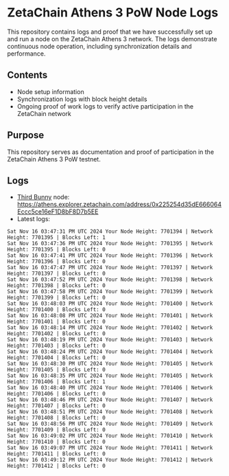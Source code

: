 # ZetaChain Athens 3 PoW Node Logs
This repository contains logs and proof that we have successfully set up and run a node on the ZetaChain Athens 3 network. The logs demonstrate continuous node operation, including synchronization details and performance.

## Contents
- Node setup information
- Synchronization logs with block height details
- Ongoing proof of work logs to verify active participation in the ZetaChain network

## Purpose
This repository serves as documentation and proof of participation in the ZetaChain Athens 3 PoW testnet.

## Logs

- [Third Bunny](https://thirdbunny.xyz/) node: https://athens.explorer.zetachain.com/address/0x225254d35dE666064Eccc5ce16eF1D8bF8D7b5EE
- Latest logs:
```
Sat Nov 16 03:47:31 PM UTC 2024 Your Node Height: 7701394 | Network Height: 7701395 | Blocks Left: 1
Sat Nov 16 03:47:36 PM UTC 2024 Your Node Height: 7701395 | Network Height: 7701395 | Blocks Left: 0
Sat Nov 16 03:47:41 PM UTC 2024 Your Node Height: 7701396 | Network Height: 7701396 | Blocks Left: 0
Sat Nov 16 03:47:47 PM UTC 2024 Your Node Height: 7701397 | Network Height: 7701397 | Blocks Left: 0
Sat Nov 16 03:47:52 PM UTC 2024 Your Node Height: 7701398 | Network Height: 7701398 | Blocks Left: 0
Sat Nov 16 03:47:58 PM UTC 2024 Your Node Height: 7701399 | Network Height: 7701399 | Blocks Left: 0
Sat Nov 16 03:48:03 PM UTC 2024 Your Node Height: 7701400 | Network Height: 7701400 | Blocks Left: 0
Sat Nov 16 03:48:08 PM UTC 2024 Your Node Height: 7701401 | Network Height: 7701401 | Blocks Left: 0
Sat Nov 16 03:48:14 PM UTC 2024 Your Node Height: 7701402 | Network Height: 7701402 | Blocks Left: 0
Sat Nov 16 03:48:19 PM UTC 2024 Your Node Height: 7701403 | Network Height: 7701403 | Blocks Left: 0
Sat Nov 16 03:48:24 PM UTC 2024 Your Node Height: 7701404 | Network Height: 7701404 | Blocks Left: 0
Sat Nov 16 03:48:30 PM UTC 2024 Your Node Height: 7701405 | Network Height: 7701405 | Blocks Left: 0
Sat Nov 16 03:48:35 PM UTC 2024 Your Node Height: 7701405 | Network Height: 7701406 | Blocks Left: 1
Sat Nov 16 03:48:40 PM UTC 2024 Your Node Height: 7701406 | Network Height: 7701406 | Blocks Left: 0
Sat Nov 16 03:48:46 PM UTC 2024 Your Node Height: 7701407 | Network Height: 7701407 | Blocks Left: 0
Sat Nov 16 03:48:51 PM UTC 2024 Your Node Height: 7701408 | Network Height: 7701408 | Blocks Left: 0
Sat Nov 16 03:48:56 PM UTC 2024 Your Node Height: 7701409 | Network Height: 7701409 | Blocks Left: 0
Sat Nov 16 03:49:02 PM UTC 2024 Your Node Height: 7701410 | Network Height: 7701410 | Blocks Left: 0
Sat Nov 16 03:49:07 PM UTC 2024 Your Node Height: 7701411 | Network Height: 7701411 | Blocks Left: 0
Sat Nov 16 03:49:12 PM UTC 2024 Your Node Height: 7701412 | Network Height: 7701412 | Blocks Left: 0
```

